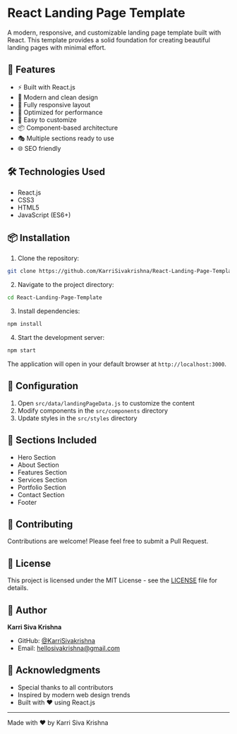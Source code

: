# React Landing Page Template

A modern, responsive, and customizable landing page template built with React. This template provides a solid foundation for creating beautiful landing pages with minimal effort.

## 🚀 Features

- ⚡️ Built with React.js
- 🎨 Modern and clean design
- 📱 Fully responsive layout
- 🎯 Optimized for performance
- 🔧 Easy to customize
- 📦 Component-based architecture
- 🎭 Multiple sections ready to use
- 🌐 SEO friendly

## 🛠️ Technologies Used

- React.js
- CSS3
- HTML5
- JavaScript (ES6+)

## 📦 Installation

1. Clone the repository:
```bash
git clone https://github.com/KarriSivakrishna/React-Landing-Page-Template.git
```

2. Navigate to the project directory:
```bash
cd React-Landing-Page-Template
```

3. Install dependencies:
```bash
npm install
```

4. Start the development server:
```bash
npm start
```

The application will open in your default browser at `http://localhost:3000`.

## 🔧 Configuration

1. Open `src/data/landingPageData.js` to customize the content
2. Modify components in the `src/components` directory
3. Update styles in the `src/styles` directory

## 📱 Sections Included

- Hero Section
- About Section
- Features Section
- Services Section
- Portfolio Section
- Contact Section
- Footer

## 🤝 Contributing

Contributions are welcome! Please feel free to submit a Pull Request.

## 📄 License

This project is licensed under the MIT License - see the [LICENSE](LICENSE) file for details.

## 👤 Author

**Karri Siva Krishna**
- GitHub: [@KarriSivakrishna](https://github.com/KarriSivakrishna)
- Email: hellosivakrishna@gmail.com

## 🙏 Acknowledgments

- Special thanks to all contributors
- Inspired by modern web design trends
- Built with ❤️ using React.js

---
Made with ❤️ by Karri Siva Krishna
